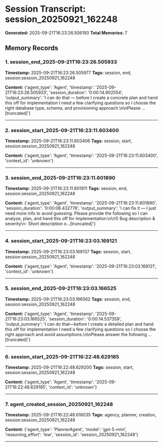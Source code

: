 # Session Transcript: session_20250921_162248

**Generated:** 2025-09-21T16:23:26.506193
**Total Memories:** 7

## Memory Records

### 1. session_end_2025-09-21T16:23:26.505933

**Timestamp:** 2025-09-21T16:23:26.505977
**Tags:** session, end, session:session_20250921_162248

**Content:** {'agent_type': 'Agent', 'timestamp': '2025-09-21T16:23:26.505933', 'session_duration': '0:00:14.902554', 'output_summary': 'I can do that — before I create a concrete plan and hand this off for implementation I need a few clarifying questions so I choose the right database type, schema, and provisioning approach.\n\nPlease ...[truncated]'}

---

### 2. session_start_2025-09-21T16:23:11.603400

**Timestamp:** 2025-09-21T16:23:11.603406
**Tags:** session, start, session:session_20250921_162248

**Content:** {'agent_type': 'Agent', 'timestamp': '2025-09-21T16:23:11.603400', 'context_id': 'unknown'}

---

### 3. session_end_2025-09-21T16:23:11.601890

**Timestamp:** 2025-09-21T16:23:11.601911
**Tags:** session, end, session:session_20250921_162248

**Content:** {'agent_type': 'Agent', 'timestamp': '2025-09-21T16:23:11.601890', 'session_duration': '0:00:08.432776', 'output_summary': 'I can fix it — I just need more info to avoid guessing. Please provide the following so I can analyze, plan, and hand this off for implementation:\n\n1) Bug description & severity\n- Short description o...[truncated]'}

---

### 4. session_start_2025-09-21T16:23:03.169121

**Timestamp:** 2025-09-21T16:23:03.169137
**Tags:** session, start, session:session_20250921_162248

**Content:** {'agent_type': 'Agent', 'timestamp': '2025-09-21T16:23:03.169121', 'context_id': 'unknown'}

---

### 5. session_end_2025-09-21T16:23:03.166525

**Timestamp:** 2025-09-21T16:23:03.166562
**Tags:** session, end, session:session_20250921_162248

**Content:** {'agent_type': 'Agent', 'timestamp': '2025-09-21T16:23:03.166525', 'session_duration': '0:00:14.537359', 'output_summary': 'I can do that—before I create a detailed plan and hand this off for implementation I need a few clarifying questions so I choose the right approach and avoid assumptions.\n\nPlease answer the following ...[truncated]'}

---

### 6. session_start_2025-09-21T16:22:48.629185

**Timestamp:** 2025-09-21T16:22:48.629200
**Tags:** session, start, session:session_20250921_162248

**Content:** {'agent_type': 'Agent', 'timestamp': '2025-09-21T16:22:48.629185', 'context_id': 'unknown'}

---

### 7. agent_created_session_20250921_162248

**Timestamp:** 2025-09-21T16:22:48.616035
**Tags:** agency, planner, creation, session:session_20250921_162248

**Content:** {'agent_type': 'PlannerAgent', 'model': 'gpt-5-mini', 'reasoning_effort': 'low', 'session_id': 'session_20250921_162248'}

---

